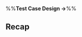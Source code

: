 <link rel="stylesheet" href="{{baseUrl}}/css/textbook.css">

<div class="website-content">

%%**Test Case Design →**%%

## Recap

<div id="main">

<include src="recap/embed.md" />
<include src="exercises/embed.md" />

</div>

</div>
